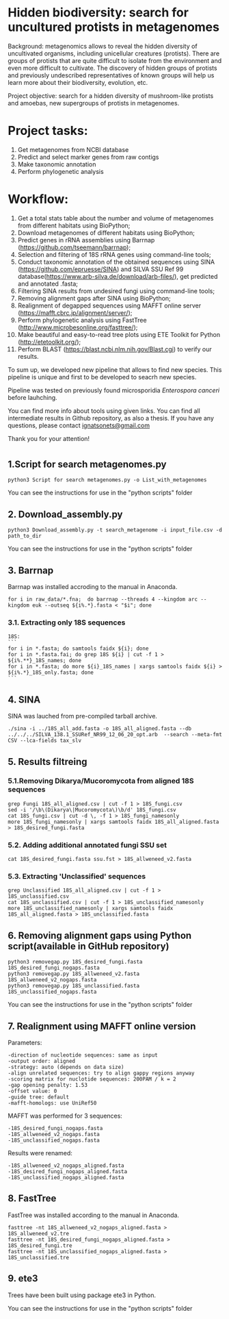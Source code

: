 # Hidden biodiversity: search for uncultured protists in metagenomes

Background: metagenomics allows to reveal the hidden diversity of uncultivated organisms, including unicellular creatures (protists). There are groups of protists that are quite difficult to isolate from the environment and even more difficult to cultivate. The discovery of hidden groups of protists and previously undescribed representatives of known groups will help us learn more about their biodiversity, evolution, etc.

Project objective: search for a hidden diversity of mushroom-like protists and amoebas, new supergroups of protists in metagenomes.

# Project tasks:
  1. Get metagenomes from NCBI database
  2. Predict and select marker genes from raw contigs
  3. Make taxonomic annotation
  4. Perform phylogenetic analysis
  
# Workflow:
  1. Get a total stats table about the number and volume of metagenomes from different habitats using BioPython;
  2. Download metagenomes of different habitats using BioPython;
  3. Predict genes in rRNA assemblies using Barrnap (https://github.com/tseemann/barrnap);
  4. Selection and filtering of 18S rRNA genes using command-line tools;
  5. Conduct taxonomic annotation of the obtained sequences using SINA (https://github.com/epruesse/SINA) and SILVA SSU Ref 99 database(https://www.arb-silva.de/download/arb-files/), get predicted and annotated .fasta;
  6. Filtering SINA results from undesired fungi using command-line tools;
  7. Removing alignment gaps after SINA using BioPython;
  8. Realignment of degapped sequences using MAFFT online server (https://mafft.cbrc.jp/alignment/server/);
  9. Perform phylogenetic analysis using FastTree (http://www.microbesonline.org/fasttree/);
  10. Make beautiful and easy-to-read tree plots using ETE Toolkit for Python (http://etetoolkit.org/);
  11. Perform BLAST (https://blast.ncbi.nlm.nih.gov/Blast.cgi) to verify our results.
  
  To sum up, we developed new pipeline that allows to find new species. This pipeline is unique and first to be developed to seacrh new species.
  
  Pipeline was tested on previously found microsporidia *Enterospora canceri* before lauhching.
  
  You can find more info about tools using given links.
  You can find all intermediate results in Github repository, as also a thesis.
  If you have any questions, please contact ignatsonets@gmail.com
  
  Thank you for your attention!
  
  
# 
## 1.Script for search metagenomes.py
  ```
  python3 Script for search metagenomes.py -o List_with_metagenomes
  ```
  
  You can see the instructions for use in the "python scripts" folder

## 2. Download_assembly.py
  ```
  python3 Download_assembly.py -t search_metagenome -i input_file.csv -d path_to_dir
  ```
  
  You can see the instructions for use in the "python scripts" folder
  
## 3. Barrnap
  Barrnap was installed accroding to the manual in Anaconda.
  ```
  for i in raw_data/*.fna;  do barrnap --threads 4 --kingdom arc --kingdom euk --outseq ${i%.*}.fasta < "$i"; done
  ```

  ### 3.1. Extracting only 18S sequences
    18S:
    ```
    for i in *.fasta; do samtools faidx ${i}; done
    for i in *.fasta.fai; do grep 18S ${i} | cut -f 1 > ${i%.**}_18S_names; done
    for i in *.fasta; do more ${i}_18S_names | xargs samtools faidx ${i} > ${i%.*}_18S_only.fasta; done
    ```
    
## 4. SINA
  SINA was lauched from pre-compiled tarball archive.
```
./sina -i ../18S_all_add.fasta -o 18S_all_aligned.fasta --db ../../../SILVA_138.1_SSURef_NR99_12_06_20_opt.arb  --search --meta-fmt CSV --lca-fields tax_slv
```
  
## 5. Results filtreing

  ### 5.1.Removing Dikarya/Mucoromycota from aligned 18S sequences
  ``` samtools faidx 18S_all_aligned.fasta
  grep Fungi 18S_all_aligned.csv | cut -f 1 > 18S_fungi.csv
  sed -i '/\b\(Dikarya\|Mucoromycota\)\b/d' 18S_fungi.csv 
  cat 18S_fungi.csv | cut -d \, -f 1 > 18S_fungi_namesonly
  more 18S_fungi_namesonly | xargs samtools faidx 18S_all_aligned.fasta > 18S_desired_fungi.fasta 
  ```
    
  ### 5.2. Adding additional annotated fungi SSU set
  ```
  cat 18S_desired_fungi.fasta ssu.fst > 18S_allweneed_v2.fasta
  ``` 
  
  ### 5.3. Extracting 'Unclassified' sequences
  ```
  grep Unclassified 18S_all_aligned.csv | cut -f 1 > 18S_unclassified.csv
  cat 18S_unclassified.csv | cut -f 1 > 18S_unclassified_namesonly
  more 18S_unclassified_namesonly | xargs samtools faidx 18S_all_aligned.fasta > 18S_unclassified.fasta
  ```

## 6. Removing alignment gaps using Python script(available in GitHub repository)
  ```
  python3 removegap.py 18S_desired_fungi.fasta 18S_desired_fungi_nogaps.fasta
  python3 removegap.py 18S_allweneed_v2.fasta 18S_allweneed_v2_nogaps.fasta
  python3 removegap.py 18S_unclassified.fasta 18S_unclassified_nogaps.fasta
  ```
  You can see the instructions for use in the "python scripts" folder
  
## 7. Realignment using MAFFT online version

  Parameters:
  ```
  -direction of nucleotide sequences: same as input
  -output order: aligned
  -strategy: auto (depends on data size)
  -align unrelated sequences: try to align gappy regions anyway
  -scoring matrix for nuclotide sequences: 200PAM / k = 2
  -gap opening penalty: 1.53
  -offset value: 0
  -guide tree: default
  -mafft-homologs: use UniRef50
   ```
   
   MAFFT was performed for 3 sequences:
   
   ```
  -18S_desired_fungi_nogaps.fasta
  -18S_allweneed_v2_nogaps.fasta
  -18S_unclassified_nogaps.fasta
   ```
  
   Results were renamed:
   
   ```
  -18S_allweneed_v2_nogaps_aligned.fasta
  -18S_desired_fungi_nogaps_aligned.fasta
  -18S_unclassified_nogaps_aligned.fasta
   ```
  
## 8. FastTree
  FastTree was installed according to the manual in Anaconda.
  
  ```
  fasttree -nt 18S_allweneed_v2_nogaps_aligned.fasta > 18S_allweneed_v2.tre
  fasttree -nt 18S_desired_fungi_nogaps_aligned.fasta > 18S_desired_fungi.tre
  fasttree -nt 18S_unclassified_nogaps_aligned.fasta > 18S_unclassified.tre
  ```

## 9. ete3
  Trees have been built using package ete3 in Python.
  
  You can see the instructions for use in the "python scripts" folder

